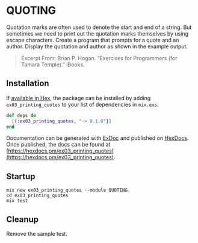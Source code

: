 # QUOTING

Quotation marks are often used to denote the start and end of a
string. But sometimes we need to print out the quotation marks
themselves by using escape characters. Create a program that prompts
for a quote and an author. Display the quotation and author as shown
in the example output.

> Excerpt From: Brian P. Hogan. “Exercises for Programmers (for Tamara Temple).” iBooks.

## Installation

If [available in Hex](https://hex.pm/docs/publish), the package can be installed
by adding `ex03_printing_quotes` to your list of dependencies in `mix.exs`:

```elixir
def deps do
  [{:ex03_printing_quotes, "~> 0.1.0"}]
end
```

Documentation can be generated with [ExDoc](https://github.com/elixir-lang/ex_doc)
and published on [HexDocs](https://hexdocs.pm). Once published, the docs can
be found at [https://hexdocs.pm/ex03_printing_quotes](https://hexdocs.pm/ex03_printing_quotes).

## Startup

    mix new ex03_printing_quotes --module QUOTING
	cd ex03_printing_quotes
	mix test

## Cleanup

Remove the sample test.
